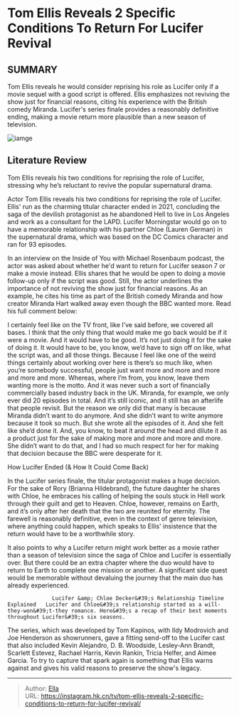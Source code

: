 # Tom Ellis Reveals 2 Specific Conditions To Return For Lucifer Revival


## SUMMARY 



  Tom Ellis reveals he would consider reprising his role as Lucifer only if a movie sequel with a good script is offered.   Ellis emphasizes not reviving the show just for financial reasons, citing his experience with the British comedy Miranda.   Lucifer&#39;s series finale provides a reasonably definitive ending, making a movie return more plausible than a new season of television.  

![iamge](https://static1.srcdn.com/wordpress/wp-content/uploads/2024/01/tom-ellis-as-the-titular-protagonist-in-a-room-in-lucifer.jpg)

## Literature Review
Tom Ellis reveals his two conditions for reprising the role of Lucifer, stressing why he’s reluctant to revive the popular supernatural drama.




Actor Tom Ellis reveals his two conditions for reprising the role of Lucifer. Ellis&#39; run as the charming titular character ended in 2021, concluding the saga of the devilish protagonist as he abandoned Hell to live in Los Angeles and work as a consultant for the LAPD. Lucifer Morningstar would go on to have a memorable relationship with his partner Chloe (Lauren German) in the supernatural drama, which was based on the DC Comics character and ran for 93 episodes.




In an interview on the Inside of You with Michael Rosenbaum podcast, the actor was asked about whether he&#39;d want to return for Lucifer season 7 or make a movie instead. Ellis shares that he would be open to doing a movie follow-up only if the script was good. Still, the actor underlines the importance of not reviving the show just for financial reasons. As an example, he cites his time as part of the British comedy Miranda and how creator Miranda Hart walked away even though the BBC wanted more. Read his full comment below:


I certainly feel like on the TV front, like I’ve said before, we covered all bases. I think that the only thing that would make me go back would be if it were a movie. And it would have to be good. It’s not just doing it for the sake of doing it. It would have to be, you know, we’d have to sign off on like, what the script was, and all those things. Because I feel like one of the weird things certainly about working over here is there’s so much like, when you’re somebody successful, people just want more and more and more and more and more. Whereas, where I’m from, you know, leave them wanting more is the motto. And it was never such a sort of financially commercially based industry back in the UK.
Miranda, for example, we only ever did 20 episodes in total. And it’s still iconic, and it still has an afterlife that people revisit. But the reason we only did that many is because Miranda didn’t want to do anymore. And she didn’t want to write anymore because it took so much. But she wrote all the episodes of it. And she felt like she’d done it. And, you know, to beat it around the head and dilute it as a product just for the sake of making more and more and more and more. She didn’t want to do that, and I had so much respect for her for making that decision because the BBC were desperate for it.






 


 How Lucifer Ended (&amp; How It Could Come Back) 
          

In the Lucifer series finale, the titular protagonist makes a huge decision. For the sake of Rory (Brianna Hildebrand), the future daughter he shares with Chloe, he embraces his calling of helping the souls stuck in Hell work through their guilt and get to Heaven. Chloe, however, remains on Earth, and it’s only after her death that the two are reunited for eternity. The farewell is reasonably definitive, even in the context of genre television, where anything could happen, which speaks to Ellis&#39; insistence that the return would have to be a worthwhile story.




It also points to why a Lucifer return might work better as a movie rather than a season of television since the saga of Chloe and Lucifer is essentially over. But there could be an extra chapter where the duo would have to return to Earth to complete one mission or another. A significant side quest would be memorable without devaluing the journey that the main duo has already experienced.

                  Lucifer &amp; Chloe Decker&#39;s Relationship Timeline Explained   Lucifer and Chloe&#39;s relationship started as a will-they-won&#39;t-they romance. Here&#39;s a recap of their best moments throughout Lucifer&#39;s six seasons.    

The series, which was developed by Tom Kapinos, with Ildy Modrovich and Joe Henderson as showrunners, gave a fitting send-off to the Lucifer cast that also included Kevin Alejandro, D. B. Woodside, Lesley-Ann Brandt, Scarlett Estevez, Rachael Harris, Kevin Rankin, Tricia Helfer, and Aimee Garcia. To try to capture that spark again is something that Ellis warns against and gives his valid reasons to preserve the show&#39;s legacy.






---

> Author: [Ella](https://instagram.hk.cn/)  
> URL: https://instagram.hk.cn/tv/tom-ellis-reveals-2-specific-conditions-to-return-for-lucifer-revival/  

